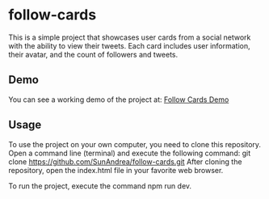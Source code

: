 # follow-cards
This is a simple project that showcases user cards from a social network with the ability to view their tweets. Each card includes user information, their avatar, and the count of followers and tweets.
## Demo

You can see a working demo of the project at: [Follow Cards Demo](https://sunandrea.github.io/follow-cards/)

## Usage


To use the project on your own computer, you need to clone this repository. Open a command line (terminal) and execute the following command:
git clone https://github.com/SunAndrea/follow-cards.git
After cloning the repository, open the index.html file in your favorite web browser.

To run the project, execute the command npm run dev.

